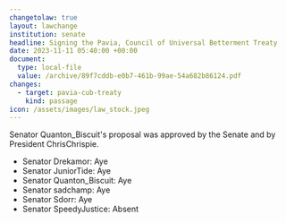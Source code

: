 ```yaml
---
changetolaw: true
layout: lawchange
institution: senate
headline: Signing the Pavia, Council of Universal Betterment Treaty
date: 2023-11-11 05:40:00 +00:00
document:
  type: local-file
  value: /archive/89f7cddb-e0b7-461b-99ae-54a682b86124.pdf
changes:
  - target: pavia-cub-treaty
    kind: passage
icon: /assets/images/law_stock.jpeg
---
```

Senator Quanton\_Biscuit's proposal was approved by the Senate and by President ChrisChrispie.<!--more-->

- Senator Drekamor: Aye
- Senator JuniorTide: Aye
- Senator Quanton\_Biscuit: Aye
- Senator sadchamp: Aye
- Senator Sdorr: Aye
- Senator SpeedyJustice: Absent
